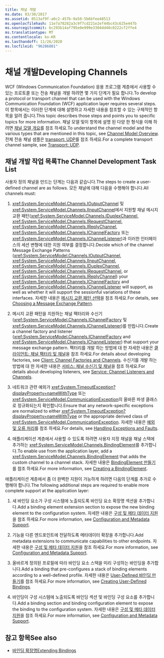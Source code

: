 ```yaml
---
title: 채널 개발
ms.date: 03/30/2017
ms.assetid: 0513af9f-a0c2-457b-9a50-5b6bfee48513
ms.openlocfilehash: 11e7a78282a3c9f7cd221e2ef44bc43c625e447b
ms.sourcegitcommit: bc293b14af795e0e999e3304dd40c0222cf2ffe4
ms.translationtype: MT
ms.contentlocale: ko-KR
ms.lasthandoff: 11/26/2020
ms.locfileid: "96286801"
---
```

# <a name="developing-channels"></a><span data-ttu-id="85c48-102">채널 개발</span><span class="sxs-lookup"><span data-stu-id="85c48-102">Developing Channels</span></span>

<span data-ttu-id="85c48-103">WCF (Windows Communication Foundation) 응용 프로그램 계층에서 사용할 수 있는 프로토콜 또는 전송 채널을 개발 하려면 몇 가지 단계가 필요 합니다.</span><span class="sxs-lookup"><span data-stu-id="85c48-103">To develop a protocol or transport channel that can be used with the Windows Communication Foundation (WCF) application layer requires several steps.</span></span> <span data-ttu-id="85c48-104">이 항목에서는 이러한 단계에 대해 설명하고 자세한 내용을 참조할 수 있는 구체적인 항목을 알려 줍니다.</span><span class="sxs-lookup"><span data-stu-id="85c48-104">This topic describes those steps and points you to specific topics for more information.</span></span> <span data-ttu-id="85c48-105">채널 모델 및이 항목에 설명 된 다양 한 형식을 이해 하려면 [채널 모델 개요](channel-model-overview.md)를 참조 하세요.</span><span class="sxs-lookup"><span data-stu-id="85c48-105">To understand the channel model and the various types that are mentioned in this topic, see [Channel Model Overview](channel-model-overview.md).</span></span> <span data-ttu-id="85c48-106">전체 전송 채널 샘플은 [transport: UDP](../samples/transport-udp.md)를 참조 하세요.</span><span class="sxs-lookup"><span data-stu-id="85c48-106">For a complete transport channel sample, see [Transport: UDP](../samples/transport-udp.md).</span></span>  
  
## <a name="the-channel-development-task-list"></a><span data-ttu-id="85c48-107">채널 개발 작업 목록</span><span class="sxs-lookup"><span data-stu-id="85c48-107">The Channel Development Task List</span></span>  

 <span data-ttu-id="85c48-108">사용자 정의 채널을 만드는 단계는 다음과 같습니다.</span><span class="sxs-lookup"><span data-stu-id="85c48-108">The steps to create a user-defined channel are as follows.</span></span> <span data-ttu-id="85c48-109">모든 채널에 대해 다음을 수행해야 합니다.</span><span class="sxs-lookup"><span data-stu-id="85c48-109">All channels must:</span></span>  
  
1. <span data-ttu-id="85c48-110"><xref:System.ServiceModel.Channels.IOutputChannel> 및 <xref:System.ServiceModel.Channels.IInputChannel>에서 지원할 채널 메시지 교환 패턴(<xref:System.ServiceModel.Channels.IDuplexChannel>, <xref:System.ServiceModel.Channels.IRequestChannel>, <xref:System.ServiceModel.Channels.IReplyChannel>, <xref:System.ServiceModel.Channels.IChannelFactory> 또는 <xref:System.ServiceModel.Channels.IChannelListener>)과 이러한 인터페이스의 세션 변형에 대한 지원 여부를 결정합니다.</span><span class="sxs-lookup"><span data-stu-id="85c48-110">Decide which of the channel Message Exchange Patterns (<xref:System.ServiceModel.Channels.IOutputChannel>, <xref:System.ServiceModel.Channels.IInputChannel>, <xref:System.ServiceModel.Channels.IDuplexChannel>, <xref:System.ServiceModel.Channels.IRequestChannel>, or <xref:System.ServiceModel.Channels.IReplyChannel>) your <xref:System.ServiceModel.Channels.IChannelFactory> and <xref:System.ServiceModel.Channels.IChannelListener> will support, as well as whether it will support the sessionful variations of these interfaces.</span></span> <span data-ttu-id="85c48-111">자세한 내용은 [메시지 교환 패턴 선택](choosing-a-message-exchange-pattern.md)을 참조 하세요.</span><span class="sxs-lookup"><span data-stu-id="85c48-111">For details, see [Choosing a Message Exchange Pattern](choosing-a-message-exchange-pattern.md).</span></span>  
  
2. <span data-ttu-id="85c48-112">메시지 교환 패턴을 지원하는 채널 팩터리와 수신기(<xref:System.ServiceModel.Channels.IChannelFactory> 및 <xref:System.ServiceModel.Channels.IChannelListener>)를 만듭니다.</span><span class="sxs-lookup"><span data-stu-id="85c48-112">Create a channel factory and listener (<xref:System.ServiceModel.Channels.IChannelFactory> and <xref:System.ServiceModel.Channels.IChannelListener>) that support your message exchange pattern.</span></span> <span data-ttu-id="85c48-113">팩터리를 개발 하는 방법에 대 한 자세한 내용은 [클라이언트: 채널 팩터리 및 채널](client-channel-factories-and-channels.md)을 참조 하세요.</span><span class="sxs-lookup"><span data-stu-id="85c48-113">For details about developing factories, see [Client: Channel Factories and Channels](client-channel-factories-and-channels.md).</span></span> <span data-ttu-id="85c48-114">수신기를 개발 하는 방법에 대 한 자세한 내용은 [서비스: 채널 수신기 및 채널](service-channel-listeners-and-channels.md)을 참조 하세요.</span><span class="sxs-lookup"><span data-stu-id="85c48-114">For details about developing listeners, see [Service: Channel Listeners and Channels](service-channel-listeners-and-channels.md).</span></span>  
  
3. <span data-ttu-id="85c48-115">네트워크 관련 예외가 <xref:System.TimeoutException?displayProperty=nameWithType> 또는 <xref:System.ServiceModel.CommunicationException>의 올바른 파생 클래스로 정규화되는지 확인합니다.</span><span class="sxs-lookup"><span data-stu-id="85c48-115">Ensure that any network-specific exceptions are normalized to either <xref:System.TimeoutException?displayProperty=nameWithType> or the appropriate derived class of <xref:System.ServiceModel.CommunicationException>.</span></span> <span data-ttu-id="85c48-116">자세한 내용은 [예외 및 오류 처리](handling-exceptions-and-faults.md)를 참조 하세요.</span><span class="sxs-lookup"><span data-stu-id="85c48-116">For details, see [Handling Exceptions and Faults](handling-exceptions-and-faults.md).</span></span>  
  
4. <span data-ttu-id="85c48-117">애플리케이션 계층에서 사용할 수 있도록 하려면 사용자 지정 채널을 채널 스택에 추가하는 <xref:System.ServiceModel.Channels.BindingElement>를 추가합니다.</span><span class="sxs-lookup"><span data-stu-id="85c48-117">To enable use from the application layer, add a <xref:System.ServiceModel.Channels.BindingElement> that adds the custom channel to a channel stack.</span></span> <span data-ttu-id="85c48-118">자세한 내용은 [BindingElement 만들기](creating-a-bindingelement.md)를 참조 하세요.</span><span class="sxs-lookup"><span data-stu-id="85c48-118">For more information, see [Creating a BindingElement](creating-a-bindingelement.md).</span></span>  
  
 <span data-ttu-id="85c48-119">애플리케이션 계층에서 좀 더 완벽한 지원이 가능하게 하려면 다음의 단계를 추가로 수행해야 합니다.</span><span class="sxs-lookup"><span data-stu-id="85c48-119">The following additional steps are required to enable more complete support at the application layer:</span></span>  
  
1. <span data-ttu-id="85c48-120">새 바인딩 요소가 구성 시스템에 노출되도록 바인딩 요소 확장명 섹션을 추가합니다.</span><span class="sxs-lookup"><span data-stu-id="85c48-120">Add a binding element extension section to expose the new binding element to the configuration system.</span></span> <span data-ttu-id="85c48-121">자세한 내용은 [구성 및 메타 데이터 지원](configuration-and-metadata-support.md)을 참조 하세요.</span><span class="sxs-lookup"><span data-stu-id="85c48-121">For more information, see [Configuration and Metadata Support](configuration-and-metadata-support.md).</span></span>  
  
2. <span data-ttu-id="85c48-122">기능을 다른 엔드포인트에 전달하도록 메타데이터 확장을 추가합니다.</span><span class="sxs-lookup"><span data-stu-id="85c48-122">Add metadata extensions to communicate capabilities to other endpoints.</span></span> <span data-ttu-id="85c48-123">자세한 내용은 [구성 및 메타 데이터 지원](configuration-and-metadata-support.md)을 참조 하세요.</span><span class="sxs-lookup"><span data-stu-id="85c48-123">For more information, see [Configuration and Metadata Support](configuration-and-metadata-support.md).</span></span>  
  
3. <span data-ttu-id="85c48-124">올바르게 정의된 프로필에 따라 바인딩 요소 스택을 미리 구성하는 바인딩을 추가합니다.</span><span class="sxs-lookup"><span data-stu-id="85c48-124">Add a binding that pre-configures a stack of binding elements according to a well-defined profile.</span></span> <span data-ttu-id="85c48-125">자세한 내용은 [User-Defined 바인딩 만들기](creating-user-defined-bindings.md)를 참조 하세요.</span><span class="sxs-lookup"><span data-stu-id="85c48-125">For more information, see [Creating User-Defined Bindings](creating-user-defined-bindings.md).</span></span>  
  
4. <span data-ttu-id="85c48-126">바인딩이 구성 시스템에 노출되도록 바인딩 섹션 및 바인딩 구성 요소를 추가합니다.</span><span class="sxs-lookup"><span data-stu-id="85c48-126">Add a binding section and binding configuration element to expose the binding to the configuration system.</span></span> <span data-ttu-id="85c48-127">자세한 내용은 [구성 및 메타 데이터 지원](configuration-and-metadata-support.md)을 참조 하세요.</span><span class="sxs-lookup"><span data-stu-id="85c48-127">For more information, see [Configuration and Metadata Support](configuration-and-metadata-support.md).</span></span>  
  
## <a name="see-also"></a><span data-ttu-id="85c48-128">참고 항목</span><span class="sxs-lookup"><span data-stu-id="85c48-128">See also</span></span>

- [<span data-ttu-id="85c48-129">바인딩 확장명</span><span class="sxs-lookup"><span data-stu-id="85c48-129">Extending Bindings</span></span>](extending-bindings.md)
